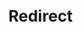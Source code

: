 ﻿---
layout: src/layouts/Redirect.astro
title: Redirect
redirect: https://yamldoc.liuyan.wang/docs/packaging-applications/create-packages/octopack/octopack-to-include-buildevent-files
pubDate:  2023-01-01
navSearch: false
navSitemap: false
navMenu: false
---
